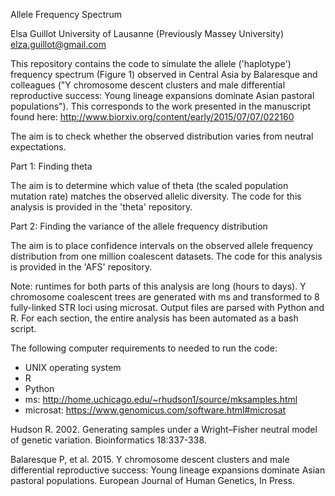 Allele Frequency Spectrum

Elsa Guillot
University of Lausanne
(Previously Massey University)
elza.guillot@gmail.com


This repository contains the code to simulate the allele ('haplotype') frequency spectrum (Figure 1) observed in Central Asia by Balaresque and colleagues ("Y chromosome descent clusters and male differential reproductive success: Young lineage expansions dominate Asian pastoral populations"). This corresponds to the work presented in the manuscript found here: http://www.biorxiv.org/content/early/2015/07/07/022160

The aim is to check whether the observed distribution varies from neutral expectations.

Part 1: Finding theta

The aim is to determine which value of theta (the scaled population mutation rate) matches the observed allelic diversity.  The code for this analysis is provided in the 'theta' repository.

Part 2: Finding the variance of the allele frequency distribution

The aim is to place confidence intervals on the observed allele frequency distribution from one million coalescent datasets.  The code for this analysis is provided in the 'AFS' repository.

Note: runtimes for both parts of this analysis are long (hours to days).  Y chromosome coalescent trees are generated with ms and transformed to 8 fully-linked STR loci using microsat.  Output files are parsed with Python and R.  For each section, the entire analysis has been automated as a bash script.

The following computer requirements to needed to run the code:

- UNIX operating system
- R
- Python
- ms: http://home.uchicago.edu/~rhudson1/source/mksamples.html
- microsat: https://www.genomicus.com/software.html#microsat

Hudson R. 2002. Generating samples under a Wright–Fisher neutral model of genetic variation. Bioinformatics 18:337-338.

Balaresque P, et al. 2015. Y chromosome descent clusters and male differential reproductive success: Young lineage expansions dominate Asian pastoral populations. European Journal of Human Genetics, In Press.
